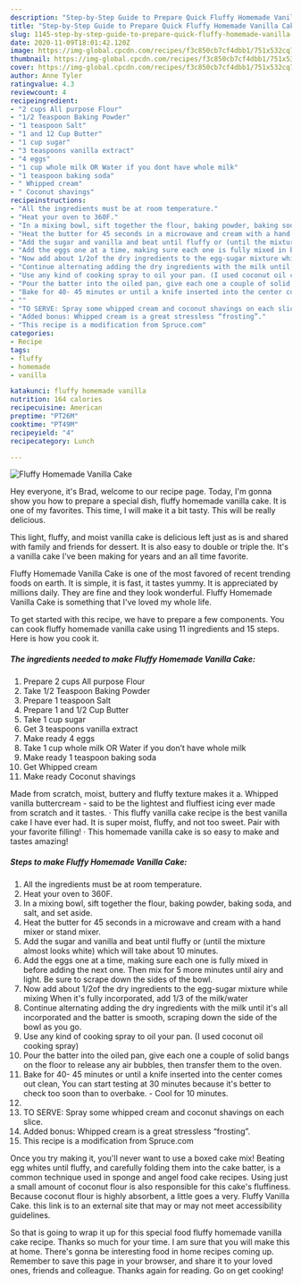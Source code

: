 ```yaml
---
description: "Step-by-Step Guide to Prepare Quick Fluffy Homemade Vanilla Cake"
title: "Step-by-Step Guide to Prepare Quick Fluffy Homemade Vanilla Cake"
slug: 1145-step-by-step-guide-to-prepare-quick-fluffy-homemade-vanilla-cake
date: 2020-11-09T18:01:42.120Z
image: https://img-global.cpcdn.com/recipes/f3c850cb7cf4dbb1/751x532cq70/fluffy-homemade-vanilla-cake-recipe-main-photo.jpg
thumbnail: https://img-global.cpcdn.com/recipes/f3c850cb7cf4dbb1/751x532cq70/fluffy-homemade-vanilla-cake-recipe-main-photo.jpg
cover: https://img-global.cpcdn.com/recipes/f3c850cb7cf4dbb1/751x532cq70/fluffy-homemade-vanilla-cake-recipe-main-photo.jpg
author: Anne Tyler
ratingvalue: 4.3
reviewcount: 4
recipeingredient:
- "2 cups All purpose Flour"
- "1/2 Teaspoon Baking Powder"
- "1 teaspoon Salt"
- "1 and 12 Cup Butter"
- "1 cup sugar"
- "3 teaspoons vanilla extract"
- "4 eggs"
- "1 cup whole milk OR Water if you dont have whole milk"
- "1 teaspoon baking soda"
- " Whipped cream"
- " Coconut shavings"
recipeinstructions:
- "All the ingredients must be at room temperature."
- "Heat your oven to 360F."
- "In a mixing bowl, sift together the flour, baking powder, baking soda, and salt, and set aside."
- "Heat the butter for 45 seconds in a microwave and cream with a hand mixer or stand mixer."
- "Add the sugar and vanilla and beat until fluffy or (until the mixture almost looks white) which will take about 10 minutes."
- "Add the eggs one at a time, making sure each one is fully mixed in before adding the next one. Then mix for 5 more minutes until airy and light. Be sure to scrape down the sides of the bowl."
- "Now add about 1/2of the dry ingredients to the egg-sugar mixture while mixing When it&#39;s fully incorporated, add 1/3 of the milk/water"
- "Continue alternating adding the dry ingredients with the milk until it&#39;s all incorporated and the batter is smooth, scraping down the side of the bowl as you go."
- "Use any kind of cooking spray to oil your pan. (I used coconut oil cooking spray)"
- "Pour the batter into the oiled pan, give each one a couple of solid bangs on the floor to release any air bubbles, then transfer them to the oven."
- "Bake for 40- 45 minutes or until a knife inserted into the center comes out clean, You can start testing at 30 minutes because it&#39;s better to check too soon than to overbake. Cool for 10 minutes."
- ""
- "TO SERVE: Spray some whipped cream and coconut shavings on each slice."
- "Added bonus: Whipped cream is a great stressless “frosting”."
- "This recipe is a modification from Spruce.com"
categories:
- Recipe
tags:
- fluffy
- homemade
- vanilla

katakunci: fluffy homemade vanilla 
nutrition: 164 calories
recipecuisine: American
preptime: "PT26M"
cooktime: "PT49M"
recipeyield: "4"
recipecategory: Lunch

---
```



![Fluffy Homemade Vanilla Cake](https://img-global.cpcdn.com/recipes/f3c850cb7cf4dbb1/751x532cq70/fluffy-homemade-vanilla-cake-recipe-main-photo.jpg)

Hey everyone, it's Brad, welcome to our recipe page. Today, I'm gonna show you how to prepare a special dish, fluffy homemade vanilla cake. It is one of my favorites. This time, I will make it a bit tasty. This will be really delicious.

This light, fluffy, and moist vanilla cake is delicious left just as is and shared with family and friends for dessert. It is also easy to double or triple the. It&#39;s a vanilla cake I&#39;ve been making for years and an all time favorite.

Fluffy Homemade Vanilla Cake is one of the most favored of recent trending foods on earth. It is simple, it is fast, it tastes yummy. It is appreciated by millions daily. They are fine and they look wonderful. Fluffy Homemade Vanilla Cake is something that I've loved my whole life.


To get started with this recipe, we have to prepare a few components. You can cook fluffy homemade vanilla cake using 11 ingredients and 15 steps. Here is how you cook it.

<!--inarticleads1-->

##### The ingredients needed to make Fluffy Homemade Vanilla Cake:

1. Prepare 2 cups All purpose Flour
1. Take 1/2 Teaspoon Baking Powder
1. Prepare 1 teaspoon Salt
1. Prepare 1 and 1/2 Cup Butter
1. Take 1 cup sugar
1. Get 3 teaspoons vanilla extract
1. Make ready 4 eggs
1. Take 1 cup whole milk OR Water if you don’t have whole milk
1. Make ready 1 teaspoon baking soda
1. Get  Whipped cream
1. Make ready  Coconut shavings


Made from scratch, moist, buttery and fluffy texture makes it a. Whipped vanilla buttercream - said to be the lightest and fluffiest icing ever made from scratch and it tastes. · This fluffy vanilla cake recipe is the best vanilla cake I have ever had. It is super moist, fluffy, and not too sweet. Pair with your favorite filling! · This homemade vanilla cake is so easy to make and tastes amazing! 

<!--inarticleads2-->

##### Steps to make Fluffy Homemade Vanilla Cake:

1. All the ingredients must be at room temperature.
1. Heat your oven to 360F.
1. In a mixing bowl, sift together the flour, baking powder, baking soda, and salt, and set aside.
1. Heat the butter for 45 seconds in a microwave and cream with a hand mixer or stand mixer.
1. Add the sugar and vanilla and beat until fluffy or (until the mixture almost looks white) which will take about 10 minutes.
1. Add the eggs one at a time, making sure each one is fully mixed in before adding the next one. Then mix for 5 more minutes until airy and light. Be sure to scrape down the sides of the bowl.
1. Now add about 1/2of the dry ingredients to the egg-sugar mixture while mixing When it&#39;s fully incorporated, add 1/3 of the milk/water
1. Continue alternating adding the dry ingredients with the milk until it&#39;s all incorporated and the batter is smooth, scraping down the side of the bowl as you go.
1. Use any kind of cooking spray to oil your pan. (I used coconut oil cooking spray)
1. Pour the batter into the oiled pan, give each one a couple of solid bangs on the floor to release any air bubbles, then transfer them to the oven.
1. Bake for 40- 45 minutes or until a knife inserted into the center comes out clean, You can start testing at 30 minutes because it&#39;s better to check too soon than to overbake. - Cool for 10 minutes.
1. 
1. TO SERVE: Spray some whipped cream and coconut shavings on each slice.
1. Added bonus: Whipped cream is a great stressless “frosting”.
1. This recipe is a modification from Spruce.com


Once you try making it, you&#39;ll never want to use a boxed cake mix! Beating egg whites until fluffy, and carefully folding them into the cake batter, is a common technique used in sponge and angel food cake recipes. Using just a small amount of coconut flour is also responsible for this cake&#39;s fluffiness. Because coconut flour is highly absorbent, a little goes a very. Fluffy Vanilla Cake. this link is to an external site that may or may not meet accessibility guidelines. 

So that is going to wrap it up for this special food fluffy homemade vanilla cake recipe. Thanks so much for your time. I am sure that you will make this at home. There's gonna be interesting food in home recipes coming up. Remember to save this page in your browser, and share it to your loved ones, friends and colleague. Thanks again for reading. Go on get cooking!
